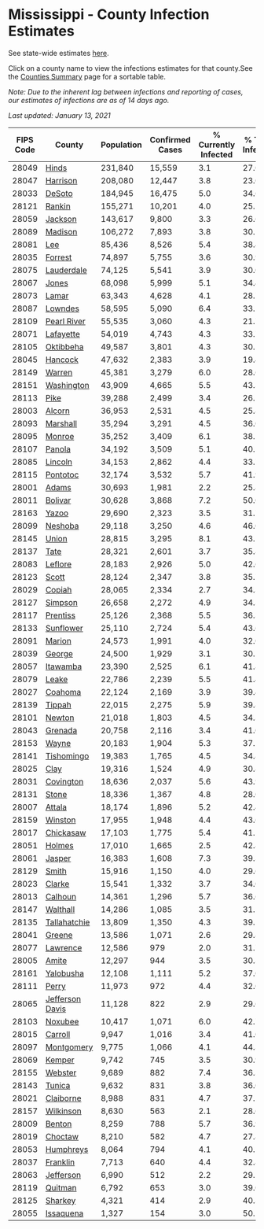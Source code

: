 # Mississippi - County Infection Estimates

See state-wide estimates [here](/infections/us-ms).

Click on a county name to view the infections estimates for that county.See the [Counties Summary](/infections/summary-counties) page for a sortable table.

*Note: Due to the inherent lag between infections and reporting of cases, our estimates of infections are as of 14 days ago.*

*Last updated: January 13, 2021*

|   FIPS Code |                             County |   Population |   Confirmed Cases |   % Currently Infected |   % Total Infected |
|-------------|------------------------------------|--------------|-------------------|------------------------|--------------------|
|       28049 |                     [Hinds](hinds) |      231,840 |            15,559 |                    3.1 |               27.0 |
|       28047 |               [Harrison](harrison) |      208,080 |            12,447 |                    3.8 |               23.0 |
|       28033 |                   [DeSoto](desoto) |      184,945 |            16,475 |                    5.0 |               34.6 |
|       28121 |                   [Rankin](rankin) |      155,271 |            10,201 |                    4.0 |               25.1 |
|       28059 |                 [Jackson](jackson) |      143,617 |             9,800 |                    3.3 |               26.6 |
|       28089 |                 [Madison](madison) |      106,272 |             7,893 |                    3.8 |               30.1 |
|       28081 |                         [Lee](lee) |       85,436 |             8,526 |                    5.4 |               38.4 |
|       28035 |                 [Forrest](forrest) |       74,897 |             5,755 |                    3.6 |               30.9 |
|       28075 |           [Lauderdale](lauderdale) |       74,125 |             5,541 |                    3.9 |               30.0 |
|       28067 |                     [Jones](jones) |       68,098 |             5,999 |                    5.1 |               34.4 |
|       28073 |                     [Lamar](lamar) |       63,343 |             4,628 |                    4.1 |               28.7 |
|       28087 |                 [Lowndes](lowndes) |       58,595 |             5,090 |                    6.4 |               33.2 |
|       28109 |         [Pearl River](pearl-river) |       55,535 |             3,060 |                    4.3 |               21.7 |
|       28071 |             [Lafayette](lafayette) |       54,019 |             4,743 |                    4.3 |               33.7 |
|       28105 |             [Oktibbeha](oktibbeha) |       49,587 |             3,801 |                    4.3 |               30.5 |
|       28045 |                 [Hancock](hancock) |       47,632 |             2,383 |                    3.9 |               19.4 |
|       28149 |                   [Warren](warren) |       45,381 |             3,279 |                    6.0 |               28.6 |
|       28151 |           [Washington](washington) |       43,909 |             4,665 |                    5.5 |               43.3 |
|       28113 |                       [Pike](pike) |       39,288 |             2,499 |                    3.4 |               26.1 |
|       28003 |                   [Alcorn](alcorn) |       36,953 |             2,531 |                    4.5 |               25.8 |
|       28093 |               [Marshall](marshall) |       35,294 |             3,291 |                    4.5 |               36.0 |
|       28095 |                   [Monroe](monroe) |       35,252 |             3,409 |                    6.1 |               38.5 |
|       28107 |                   [Panola](panola) |       34,192 |             3,509 |                    5.1 |               40.5 |
|       28085 |                 [Lincoln](lincoln) |       34,153 |             2,862 |                    4.4 |               33.7 |
|       28115 |               [Pontotoc](pontotoc) |       32,174 |             3,532 |                    5.7 |               41.9 |
|       28001 |                     [Adams](adams) |       30,693 |             1,981 |                    2.2 |               25.8 |
|       28011 |                 [Bolivar](bolivar) |       30,628 |             3,868 |                    7.2 |               50.0 |
|       28163 |                     [Yazoo](yazoo) |       29,690 |             2,323 |                    3.5 |               31.7 |
|       28099 |                 [Neshoba](neshoba) |       29,118 |             3,250 |                    4.6 |               46.0 |
|       28145 |                     [Union](union) |       28,815 |             3,295 |                    8.1 |               43.5 |
|       28137 |                       [Tate](tate) |       28,321 |             2,601 |                    3.7 |               35.8 |
|       28083 |                 [Leflore](leflore) |       28,183 |             2,926 |                    5.0 |               42.6 |
|       28123 |                     [Scott](scott) |       28,124 |             2,347 |                    3.8 |               35.7 |
|       28029 |                   [Copiah](copiah) |       28,065 |             2,334 |                    2.7 |               34.3 |
|       28127 |                 [Simpson](simpson) |       26,658 |             2,272 |                    4.9 |               34.3 |
|       28117 |               [Prentiss](prentiss) |       25,126 |             2,368 |                    5.5 |               36.3 |
|       28133 |             [Sunflower](sunflower) |       25,110 |             2,724 |                    5.4 |               43.6 |
|       28091 |                   [Marion](marion) |       24,573 |             1,991 |                    4.0 |               32.0 |
|       28039 |                   [George](george) |       24,500 |             1,929 |                    3.1 |               30.5 |
|       28057 |               [Itawamba](itawamba) |       23,390 |             2,525 |                    6.1 |               41.8 |
|       28079 |                     [Leake](leake) |       22,786 |             2,239 |                    5.5 |               41.4 |
|       28027 |                 [Coahoma](coahoma) |       22,124 |             2,169 |                    3.9 |               39.4 |
|       28139 |                   [Tippah](tippah) |       22,015 |             2,275 |                    5.9 |               39.8 |
|       28101 |                   [Newton](newton) |       21,018 |             1,803 |                    4.5 |               34.3 |
|       28043 |                 [Grenada](grenada) |       20,758 |             2,116 |                    3.4 |               41.0 |
|       28153 |                     [Wayne](wayne) |       20,183 |             1,904 |                    5.3 |               37.1 |
|       28141 |           [Tishomingo](tishomingo) |       19,383 |             1,765 |                    4.5 |               34.8 |
|       28025 |                       [Clay](clay) |       19,316 |             1,524 |                    4.9 |               30.8 |
|       28031 |             [Covington](covington) |       18,636 |             2,037 |                    5.6 |               43.9 |
|       28131 |                     [Stone](stone) |       18,336 |             1,367 |                    4.8 |               28.0 |
|       28007 |                   [Attala](attala) |       18,174 |             1,896 |                    5.2 |               42.4 |
|       28159 |                 [Winston](winston) |       17,955 |             1,948 |                    4.4 |               43.6 |
|       28017 |             [Chickasaw](chickasaw) |       17,103 |             1,775 |                    5.4 |               41.5 |
|       28051 |                   [Holmes](holmes) |       17,010 |             1,665 |                    2.5 |               42.8 |
|       28061 |                   [Jasper](jasper) |       16,383 |             1,608 |                    7.3 |               39.3 |
|       28129 |                     [Smith](smith) |       15,916 |             1,150 |                    4.0 |               29.6 |
|       28023 |                   [Clarke](clarke) |       15,541 |             1,332 |                    3.7 |               34.0 |
|       28013 |                 [Calhoun](calhoun) |       14,361 |             1,296 |                    5.7 |               36.6 |
|       28147 |               [Walthall](walthall) |       14,286 |             1,085 |                    3.5 |               31.5 |
|       28135 |       [Tallahatchie](tallahatchie) |       13,809 |             1,350 |                    4.3 |               39.2 |
|       28041 |                   [Greene](greene) |       13,586 |             1,071 |                    2.6 |               29.8 |
|       28077 |               [Lawrence](lawrence) |       12,586 |               979 |                    2.0 |               31.7 |
|       28005 |                     [Amite](amite) |       12,297 |               944 |                    3.5 |               30.3 |
|       28161 |             [Yalobusha](yalobusha) |       12,108 |             1,111 |                    5.2 |               37.0 |
|       28111 |                     [Perry](perry) |       11,973 |               972 |                    4.4 |               32.0 |
|       28065 | [Jefferson Davis](jefferson-davis) |       11,128 |               822 |                    2.9 |               29.6 |
|       28103 |                 [Noxubee](noxubee) |       10,417 |             1,071 |                    6.0 |               42.7 |
|       28015 |                 [Carroll](carroll) |        9,947 |             1,016 |                    3.4 |               41.0 |
|       28097 |           [Montgomery](montgomery) |        9,775 |             1,066 |                    4.1 |               44.3 |
|       28069 |                   [Kemper](kemper) |        9,742 |               745 |                    3.5 |               30.9 |
|       28155 |                 [Webster](webster) |        9,689 |               882 |                    7.4 |               36.3 |
|       28143 |                   [Tunica](tunica) |        9,632 |               831 |                    3.8 |               36.0 |
|       28021 |             [Claiborne](claiborne) |        8,988 |               831 |                    4.7 |               37.1 |
|       28157 |             [Wilkinson](wilkinson) |        8,630 |               563 |                    2.1 |               28.6 |
|       28009 |                   [Benton](benton) |        8,259 |               788 |                    5.7 |               36.9 |
|       28019 |                 [Choctaw](choctaw) |        8,210 |               582 |                    4.7 |               27.8 |
|       28053 |             [Humphreys](humphreys) |        8,064 |               794 |                    4.1 |               40.1 |
|       28037 |               [Franklin](franklin) |        7,713 |               640 |                    4.4 |               32.8 |
|       28063 |             [Jefferson](jefferson) |        6,990 |               512 |                    2.2 |               29.5 |
|       28119 |                 [Quitman](quitman) |        6,792 |               653 |                    3.0 |               39.0 |
|       28125 |                 [Sharkey](sharkey) |        4,321 |               414 |                    2.9 |               40.3 |
|       28055 |             [Issaquena](issaquena) |        1,327 |               154 |                    3.0 |               50.1 |
